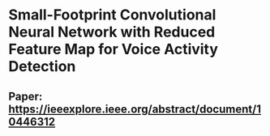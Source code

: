 # Small-Footprint Convolutional Neural Network with Reduced Feature Map for Voice Activity Detection

## Paper: https://ieeexplore.ieee.org/abstract/document/10446312
